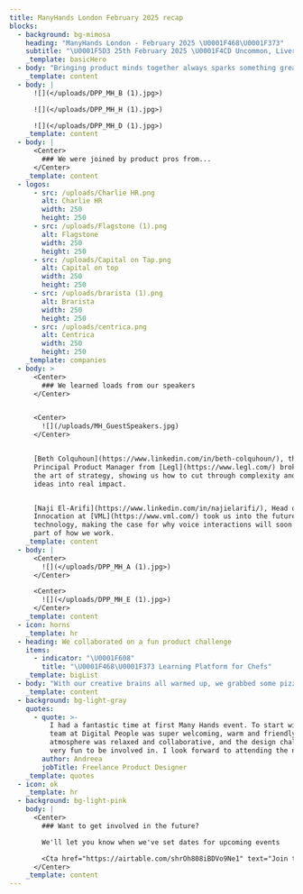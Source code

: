 ```yaml
---
title: ManyHands London February 2025 recap
blocks:
  - background: bg-mimosa
    heading: "ManyHands London - February 2025 \U0001F468‍\U0001F373"
    subtitle: "\U0001F5D3️ 25th February 2025 \U0001F4CD Uncommon, Liverpool Street"
    _template: basicHero
  - body: "Bringing product minds together always sparks something great, and this event was no exception! From bold ideas to creative problem-solving, the room was buzzing with energy as teams tackled a brand-new challenge \U0001F525\n"
    _template: content
  - body: |
      ![](</uploads/DPP_MH_B (1).jpg>)

      ![](</uploads/DPP_MH_H (1).jpg>)

      ![](</uploads/DPP_MH_D (1).jpg>)
    _template: content
  - body: |
      <Center>
        ### We were joined by product pros from...
      </Center>
    _template: content
  - logos:
      - src: /uploads/Charlie HR.png
        alt: Charlie HR
        width: 250
        height: 250
      - src: /uploads/Flagstone (1).png
        alt: Flagstone
        width: 250
        height: 250
      - src: /uploads/Capital on Tap.png
        alt: Capital on top
        width: 250
        height: 250
      - src: /uploads/brarista (1).png
        alt: Brarista
        width: 250
        height: 250
      - src: /uploads/centrica.png
        alt: Centrica
        width: 250
        height: 250
    _template: companies
  - body: >
      <Center>
        ### We learned loads from our speakers
      </Center>


      <Center>
        ![](/uploads/MH_GuestSpeakers.jpg)
      </Center>


      [Beth Colquhoun](https://www.linkedin.com/in/beth-colquhoun/), the
      Principal Product Manager from [Legl](https://www.legl.com/) broke down
      the art of strategy, showing us how to cut through complexity and turn big
      ideas into real impact.


      [Naji El-Arifi](https://www.linkedin.com/in/najielarifi/), Head of
      Innocation at [VML](https://www.vml.com/) took us into the future of voice
      technology, making the case for why voice interactions will soon be a key
      part of how we work.
    _template: content
  - body: |
      <Center>
        ![](</uploads/DPP_MH_A (1).jpg>)
      </Center>

      <Center>
        ![](</uploads/DPP_MH_E (1).jpg>)
      </Center>
    _template: content
  - icon: horns
    _template: hr
  - heading: We collaborated on a fun product challenge
    items:
      - indicator: "\U0001F608"
        title: "\U0001F468‍\U0001F373 Learning Platform for Chefs"
    _template: bigList
  - body: "With our creative brains all warmed up, we grabbed some pizza, got into groups, and started brainstorming. An hour later, we pitched our ideas back to the wider group:\n\n\U0001F966 Growing a business as a chef takes more than just culinary skills. Le Menu helps chefs scale beyond the kitchen with personalised learning paths, mentorship, revenue management tools, and mental well-being support.\n\n\U0001F4F1 Every second counts when there are orders coming in every second. OnlyChefs is a voice-controlled career companion that guides chefs through their next move with step-by-step video coaching. Just place your phone in front of you, say “Next,” and keep going without interruptions.\n\n\U0001F4D6 Juggling dietary requirements can make meal planning overwhelming. Little Green Spoon makes it easier by helping parents collect recipes, build custom cookbooks, and generate shopping lists, ensuring every meal meets their family’s needs.\n"
    _template: content
  - background: bg-light-gray
    quotes:
      - quote: >-
          I had a fantastic time at first Many Hands event. To start with, the
          team at Digital People was super welcoming, warm and friendly. The
          atmosphere was relaxed and collaborative, and the design challenge
          very fun to be involved in. I look forward to attending the next one!
        author: Andreea
        jobTitle: Freelance Product Designer
    _template: quotes
  - icon: ok
    _template: hr
  - background: bg-light-pink
    body: |
      <Center>
        ### Want to get involved in the future?

        We'll let you know when we've set dates for upcoming events

        <Cta href="https://airtable.com/shrOh808iBDVo9Ne1" text="Join the list" />
      </Center>
    _template: content
---
```


